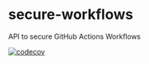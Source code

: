 # secure-workflows
API to secure GitHub Actions Workflows

[![codecov](https://codecov.io/gh/step-security/secure-workflows/branch/main/graph/badge.svg?token=02ONA6U92A)](https://codecov.io/gh/step-security/secure-workflows)